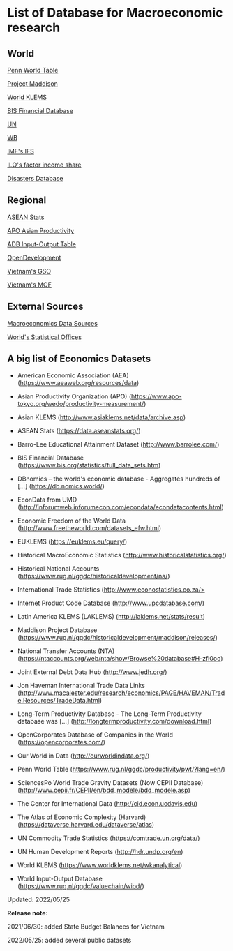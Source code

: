 # List of Database for Macroeconomic research

## World

[Penn World Table](https://www.rug.nl/ggdc/productivity/pwt/?lang=en)

[Project Maddison](https://www.rug.nl/ggdc/historicaldevelopment/maddison/?lang=en)

[World KLEMS](http://www.worldklems.net/data.htm)

[BIS Financial Database](https://www.bis.org/statistics/full_data_sets.htm)

[UN](https://data.un.org/)

[WB](https://data.worldbank.org/)

[IMF's IFS](https://data.imf.org/?sk=4c514d48-b6ba-49ed-8ab9-52b0c1a0179b)

[ILO's factor income share](https://ilostat.ilo.org/topics/labour-income/)

[Disasters Database](https://public.emdat.be/)

## Regional

[ASEAN Stats](https://data.aseanstats.org/)

[APO Asian Productivity](https://www.apo-tokyo.org/wedo/productivity-measurement/)

[ADB Input-Output Table](https://data.adb.org/search/content/tags/211)

[OpenDevelopment](https://opendevelopmentmekong.net/)

[Vietnam's GSO](https://www.gso.gov.vn/en/data-and-statistics/)

[Vietnam's MOF](https://www.mof.gov.vn/webcenter/portal/btc/r/lvtc/slnsnn/slqt?_afrLoop=2061829362692642#%40%3F_afrLoop%3D2061829362692642%26centerWidth%3D100%2525%26leftWidth%3D0%2525%26rightWidth%3D0%2525%26showFooter%3Dfalse%26showHeader%3Dfalse%26_adf.ctrl-state%3Dwtx8d9spu_107)

## External Sources

[Macroeconomics Data Sources](https://libguides.umn.edu/c.php?g=843682&p=6527336)

[World's Statistical Offices](https://edirc.repec.org/statoff.html)

## A big list of Economics Datasets
        
* American Economic Association (AEA) (https://www.aeaweb.org/resources/data)

* Asian Productivity Organization (APO) (https://www.apo-tokyo.org/wedo/productivity-measurement/)

* Asian KLEMS (http://www.asiaklems.net/data/archive.asp)

* ASEAN Stats (https://data.aseanstats.org/)

* Barro-Lee Educational Attainment Dataset (http://www.barrolee.com/)

* BIS Financial Database (https://www.bis.org/statistics/full_data_sets.htm)

* DBnomics – the world's economic database - Aggregates hundreds of [...] (https://db.nomics.world/)
        
* EconData from UMD (http://inforumweb.inforumecon.com/econdata/econdatacontents.html)
        
* Economic Freedom of the World Data (http://www.freetheworld.com/datasets_efw.html)

* EUKLEMS (https://euklems.eu/query/)
        
* Historical MacroEconomic Statistics (http://www.historicalstatistics.org/)

* Historical National Accounts (https://www.rug.nl/ggdc/historicaldevelopment/na/)
        
* International Trade Statistics (http://www.econostatistics.co.za/>
        
* Internet Product Code Database (http://www.upcdatabase.com/)

* Latin America KLEMS (LAKLEMS) (http://laklems.net/stats/result)

* Maddison Project Database (https://www.rug.nl/ggdc/historicaldevelopment/maddison/releases/)

* National Transfer Accounts (NTA) (https://ntaccounts.org/web/nta/show/Browse%20database#H-zfl0oo)
        
* Joint External Debt Data Hub (http://www.jedh.org/)
        
* Jon Haveman International Trade Data Links (http://www.macalester.edu/research/economics/PAGE/HAVEMAN/Trade.Resources/TradeData.html)
        
* Long-Term Productivity Database - The Long-Term Productivity database was [...] (http://longtermproductivity.com/download.html)
        
* OpenCorporates Database of Companies in the World (https://opencorporates.com/)
        
* Our World in Data (http://ourworldindata.org/)

* Penn World Table (https://www.rug.nl/ggdc/productivity/pwt/?lang=en/)
        
* SciencesPo World Trade Gravity Datasets (Now CEPII Database) (http://www.cepii.fr/CEPII/en/bdd_modele/bdd_modele.asp)
                
* The Center for International Data (http://cid.econ.ucdavis.edu)
        
* The Atlas of Economic Complexity (Harvard) (https://dataverse.harvard.edu/dataverse/atlas)
        
* UN Commodity Trade Statistics (https://comtrade.un.org/data/)
        
* UN Human Development Reports (http://hdr.undp.org/en)

* World KLEMS (https://www.worldklems.net/wkanalytical)

* World Input-Output Database (https://www.rug.nl/ggdc/valuechain/wiod/)

Updated: 2022/05/25

**Release note:**

2021/06/30: added State Budget Balances for Vietnam

2022/05/25: added several public datasets
